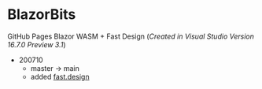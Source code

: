 # BlazorBits
GitHub Pages Blazor WASM + Fast Design
(_Created in Visual Studio Version 16.7.0 Preview 3.1_)

- 200710
  - master -> main
  - added [fast.design](https://fast.design)
